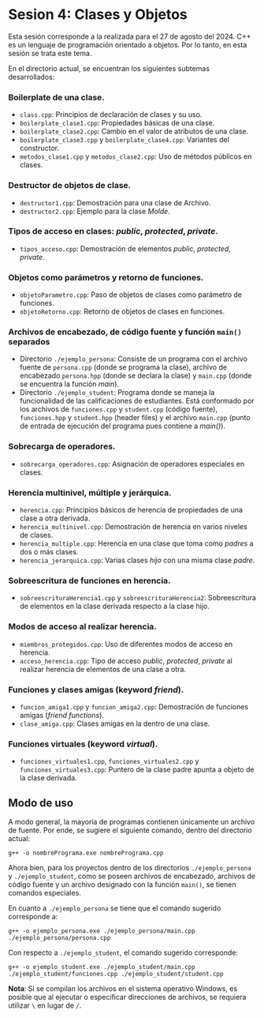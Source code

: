 # Sesion 4: Clases y Objetos

Esta sesión corresponde a la realizada para el 27 de agosto del 2024. C++ es un lenguaje de programación orientado a objetos. Por lo tanto, en esta sesión se trata este tema.

En el directorio actual, se encuentran los siguientes subtemas desarrollados:

### Boilerplate de una clase.

- `class.cpp`: Principios de declaración de clases y su uso.
- `boilerplate_clase1.cpp`: Propiedades básicas de una clase.
- `boilerplate_clase2.cpp`: Cambio en el valor de atributos de una clase.
- `boilerplate_clase3.cpp` y `boilerplate_clase4.cpp`: Variantes del constructor.
- `metodos_clase1.cpp` y `metodos_clase2.cpp`: Uso de métodos públicos en clases.

### Destructor de objetos de clase.

- `destructor1.cpp`: Demostración para una clase de Archivo.
- `destructor2.cpp`: Ejemplo para la clase _Molde_.

### Tipos de acceso en clases: _public_, _protected_, _private_.

- `tipos_acceso.cpp`: Demostración de elementos _public_, _protected_, _private_.

### Objetos como parámetros y retorno de funciones.

- `objetoParametro.cpp`: Paso de objetos de clases como parámetro de funciones.
- `objetoRetorno.cpp`: Retorno de objetos de clases en funciones.

### Archivos de encabezado, de código fuente y función `main()` separados

- Directorio `./ejemplo_persona`: Consiste de un programa con el archivo fuente de `persona.cpp` (donde se programa la clase), archivo de encabezado `persona.hpp` (donde se declara la clase) y `main.cpp` (donde se encuentra la función _main_).
- Directorio `./ejemplo_student`: Programa donde se maneja la funcionalidad de las calificaciones de estudiantes. Está conformado por los archivos de `funciones.cpp` y `student.cpp` (código fuente), `funciones.hpp` y `student.hpp` (header files) y el archivo `main.cpp` (punto de entrada de ejecución del programa pues contiene a _main()_).

### Sobrecarga de operadores.

- `sobrecarga_operadores.cpp`: Asignación de operadores especiales en clases.

### Herencia multinivel, múltiple y jerárquica.

- `herencia.cpp`: Principios básicos de herencia de propiedades de una clase a otra derivada.
- `herencia_multinivel.cpp`: Demostración de herencia en varios niveles de clases.
- `herencia_multiple.cpp`: Herencia en una clase que toma como _padres_ a dos o más clases.
- `herencia_jerarquica.cpp`: Varias clases _hijo_ con una misma clase _padre_.

### Sobreescritura de funciones en herencia.

- `sobreescrituraHerencia1.cpp` y `sobreescrituraHerencia2`: Sobreescritura de elementos en la clase derivada respecto a la clase hijo.

### Modos de acceso al realizar herencia.

- `miembros_protegidos.cpp`: Uso de diferentes modos de acceso en herencia.
- `acceso_herencia.cpp`: Tipo de acceso _public_, _protected_, _private_ al realizar herencia de elementos de una clase a otra.

### Funciones y clases amigas (keyword _friend_).

- `funcion_amiga1.cpp` y `funcion_amiga2.cpp`: Demostración de funciones amigas (_friend functions_).
- `clase_amiga.cpp`: Clases amigas en la dentro de una clase.

### Funciones virtuales (keyword _virtual_).

- `funciones_virtuales1.cpp`, `funciones_virtuales2.cpp` y `funciones_virtuales3.cpp`: Puntero de la clase padre apunta a objeto de la clase derivada.

## Modo de uso

A modo general, la mayoría de programas contienen únicamente un archivo de fuente. Por ende, se sugiere el siguiente comando, dentro del directorio actual:

```
g++ -o nombrePrograma.exe nombrePrograma.cpp
```

Ahora bien, para los proyectos dentro de los directorios `./ejemplo_persona` y `./ejemplo_student`, como se poseen archivos de encabezado, archivos de código fuente y un archivo designado con la función `main()`, se tienen comandos especiales.

En cuanto a `./ejemplo_persona` se tiene que el comando sugerido corresponde a:

```
g++ -o ejemplo_persona.exe ./ejemplo_persona/main.cpp ./ejemplo_persona/persona.cpp
```

Con respecto a `./ejemplo_student`, el comando sugerido corresponde:

```
g++ -o ejemplo_student.exe ./ejemplo_student/main.cpp ./ejemplo_student/funciones.cpp ./ejemplo_student/student.cpp
```

__Nota__: Si se compilan los archivos en el sistema operativo Windows, es posible que al ejecutar o especificar direcciones de archivos, se requiera utilizar `\` en lugar de `/`.
